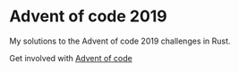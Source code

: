 # Advent of code 2019

My solutions to the Advent of code 2019 challenges in Rust.

Get involved with [Advent of code](https://adventofcode.com/)
